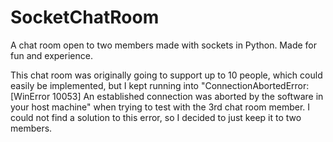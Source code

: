 # SocketChatRoom
A chat room open to two members made with sockets in Python. Made for fun and experience.

This chat room was originally going to support up to 10 people, which could easily be implemented, but
I kept running into "ConnectionAbortedError: [WinError 10053] An established connection was aborted by the 
software in your host machine" when trying to test with the 3rd chat room member. I could not find a solution
to this error, so I decided to just keep it to two members.

